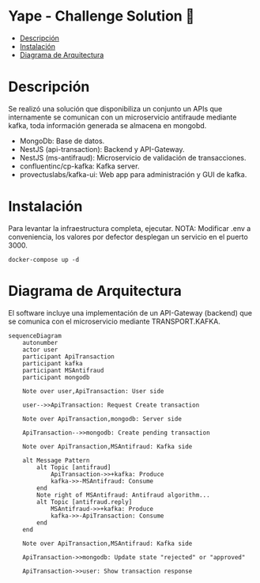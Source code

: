# Yape - Challenge Solution :rocket:

- [Descripción](#Descripción)
- [Instalación](#Instalación)
- [Diagrama de Arquitectura](#Diagrama_de_Arquitectura)

# Descripción

Se realizó una solución que disponibiliza un conjunto un APIs que internamente se comunican
con un microservicio antifraude mediante kafka, toda información generada se almacena en mongobd.

- MongoDb: Base de datos.
- NestJS (api-transaction): Backend y API-Gateway.
- NestJS (ms-antifraud): Microservicio de validación de transacciones.
- confluentinc/cp-kafka: Kafka server.
- provectuslabs/kafka-ui: Web app para administración y GUI de kafka.

# Instalación

Para levantar la infraestructura completa, ejecutar.
NOTA: Modificar .env a conveniencia, los valores por defector desplegan un servicio en el puerto 3000.

```
docker-compose up -d
```

# Diagrama de Arquitectura

El software incluye una implementación de un API-Gateway (backend) que se comunica con el microservicio mediante TRANSPORT.KAFKA.

```mermaid
sequenceDiagram
    autonumber
    actor user
    participant ApiTransaction
    participant kafka
    participant MSAntifraud
    participant mongodb

    Note over user,ApiTransaction: User side

    user-->>ApiTransaction: Request Create transaction

    Note over ApiTransaction,mongodb: Server side

    ApiTransaction-->>mongodb: Create pending transaction

    Note over ApiTransaction,MSAntifraud: Kafka side

    alt Message Pattern
        alt Topic [antifraud]
            ApiTransaction->>+kafka: Produce
            kafka->>-MSAntifraud: Consume
        end
        Note right of MSAntifraud: Antifraud algorithm...
        alt Topic [antifraud.reply]
            MSAntifraud->>+kafka: Produce
            kafka->>-ApiTransaction: Consume
        end
    end

    Note over ApiTransaction,MSAntifraud: Kafka side

    ApiTransaction->>mongodb: Update state "rejected" or "approved"

    ApiTransaction->>user: Show transaction response
```
